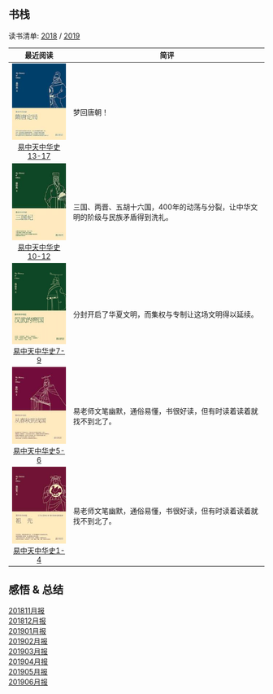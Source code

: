 ## 书栈

读书清单: [2018](./2018/README.md) / [2019](./2019/README.md)

|                         最近阅读                            |                       简评                             |
|:----------------------------------------------------------:|--------------------------------------------------------|
|[![](./pic/0032.jpg)<br>易中天中华史13-17](./2019/易中天中华史13-17.md)| 梦回唐朝！|
|[![](./pic/0031.jpg)<br>易中天中华史10-12](./2019/易中天中华史10-12.md)| 三国、两晋、五胡十六国，400年的动荡与分裂，让中华文明的阶级与民族矛盾得到洗礼。|
|[![](./pic/0030.jpg)<br>易中天中华史7-9](./2019/易中天中华史7-9.md)| 分封开启了华夏文明，而集权与专制让这场文明得以延续。|
|[![](./pic/0029.jpg)<br>易中天中华史5-6](./2019/易中天中华史5-6.md)| 易老师文笔幽默，通俗易懂，书很好读，但有时读着读着就找不到北了。 |
|[![](./pic/0028.jpg)<br>易中天中华史1-4](./2019/易中天中华史1-4.md)| 易老师文笔幽默，通俗易懂，书很好读，但有时读着读着就找不到北了。 |

## 感悟 & 总结
[201811月报](./ARTS-201811月报.md)  
[201812月报](./ARTS-201812月报.md)  
[201901月报](./ARTS-201901月报.md)  
[201902月报](./ARTS-201902.md)  
[201903月报](./ARTS-201903.md)  
[201904月报](./ARTS-201904.md)  
[201905月报](./ARTS-201905.md)  
[201906月报](./ARTS-201906.md)  
